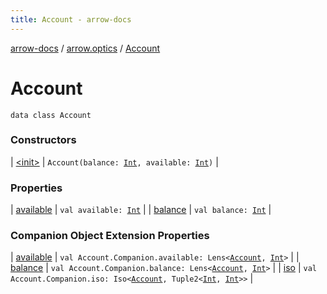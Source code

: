 ```yaml
---
title: Account - arrow-docs
---
```


[arrow-docs](../../index.html) / [arrow.optics](../index.html) / [Account](./index.html)

# Account

`data class Account`

### Constructors

| [&lt;init&gt;](-init-.html) | `Account(balance: `[`Int`](https://kotlinlang.org/api/latest/jvm/stdlib/kotlin/-int/index.html)`, available: `[`Int`](https://kotlinlang.org/api/latest/jvm/stdlib/kotlin/-int/index.html)`)` |

### Properties

| [available](available.html) | `val available: `[`Int`](https://kotlinlang.org/api/latest/jvm/stdlib/kotlin/-int/index.html) |
| [balance](balance.html) | `val balance: `[`Int`](https://kotlinlang.org/api/latest/jvm/stdlib/kotlin/-int/index.html) |

### Companion Object Extension Properties

| [available](../available.html) | `val Account.Companion.available: Lens<`[`Account`](./index.html)`, `[`Int`](https://kotlinlang.org/api/latest/jvm/stdlib/kotlin/-int/index.html)`>` |
| [balance](../balance.html) | `val Account.Companion.balance: Lens<`[`Account`](./index.html)`, `[`Int`](https://kotlinlang.org/api/latest/jvm/stdlib/kotlin/-int/index.html)`>` |
| [iso](../iso.html) | `val Account.Companion.iso: Iso<`[`Account`](./index.html)`, Tuple2<`[`Int`](https://kotlinlang.org/api/latest/jvm/stdlib/kotlin/-int/index.html)`, `[`Int`](https://kotlinlang.org/api/latest/jvm/stdlib/kotlin/-int/index.html)`>>` |

